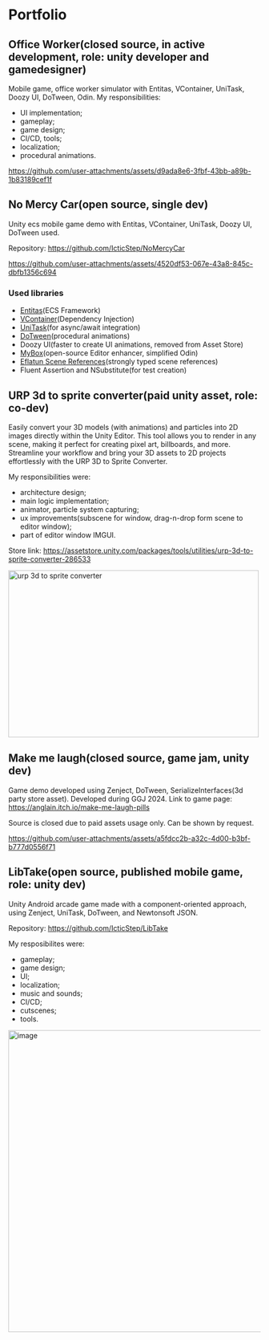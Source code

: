 # Portfolio
## Office Worker(closed source, in active development, role: unity developer and gamedesigner)
Mobile game, office worker simulator with Entitas, VContainer, UniTask, Doozy UI, DoTween, Odin.
My responsibilities:
- UI implementation;
- gameplay;
- game design;
- CI/CD, tools;
- localization;
- procedural animations.

https://github.com/user-attachments/assets/d9ada8e6-3fbf-43bb-a89b-1b83189cef1f

## No Mercy Car(open source, single dev)
Unity ecs mobile game demo with Entitas, VContainer, UniTask, Doozy UI, DoTween used.

Repository: https://github.com/IcticStep/NoMercyCar

https://github.com/user-attachments/assets/4520df53-067e-43a8-845c-dbfb1356c694

### Used libraries
- [Entitas](https://github.com/sschmid/Entitas)(ECS Framework)
- [VContainer](https://github.com/hadashiA/VContainer)(Dependency Injection)
- [UniTask](https://github.com/Cysharp/UniTask)(for async/await integration)
- [DoTween](https://assetstore.unity.com/packages/tools/animation/dotween-hotween-v2-27676?srsltid=AfmBOoqLUgoUAi-cbeEb5A3vK2s2OlwlPoESNzhFMCmLV17_YW15VLtt)(procedural animations)
- Doozy UI(faster to create UI animations, removed from Asset Store)
- [MyBox](https://github.com/Deadcows/MyBox)(open-source Editor enhancer, simplified Odin)
- [Eflatun Scene References](https://github.com/starikcetin/Eflatun.SceneReference)(strongly typed scene references)
- Fluent Assertion and NSubstitute(for test creation)

## URP 3d to sprite converter(paid unity asset, role: co-dev)

Easily convert your 3D models (with animations) and particles into 2D images directly within the Unity Editor. This tool allows you to render in any scene, making it perfect for creating pixel art, billboards, and more. Streamline your workflow and bring your 3D assets to 2D projects effortlessly with the URP 3D to Sprite Converter.

My responsibilities were:
- architecture design;
- main logic implementation;
- animator, particle system capturing;
- ux improvements(subscene for window, drag-n-drop form scene to editor window);
- part of editor window IMGUI.

Store link: https://assetstore.unity.com/packages/tools/utilities/urp-3d-to-sprite-converter-286533

<img width="500" height="333" alt="urp 3d to sprite converter" src="https://github.com/user-attachments/assets/691115d5-3ac7-44c0-9248-a4f6365f8111" />

## Make me laugh(closed source, game jam, unity dev)

Game demo developed using Zenject, DoTween, SerializeInterfaces(3d party store asset). Developed during GGJ 2024.
Link to game page: https://anglain.itch.io/make-me-laugh-pills

Source is closed due to paid assets usage only. Can be shown by request.

https://github.com/user-attachments/assets/a5fdcc2b-a32c-4d00-b3bf-b777d0556f71

## LibTake(open source, published mobile game, role: unity dev)
Unity Android arcade game made with a component-oriented approach, using Zenject, UniTask, DoTween, and Newtonsoft JSON.

Repository: https://github.com/IcticStep/LibTake

My resposibilites were:
- gameplay;
- game design;
- UI;
- localization;
- music and sounds;
- CI/CD;
- cutscenes;
- tools.

<img width="1181" height="602" alt="image" src="https://github.com/user-attachments/assets/e1f4ad57-dd01-4352-962d-be866b9f799f" />

